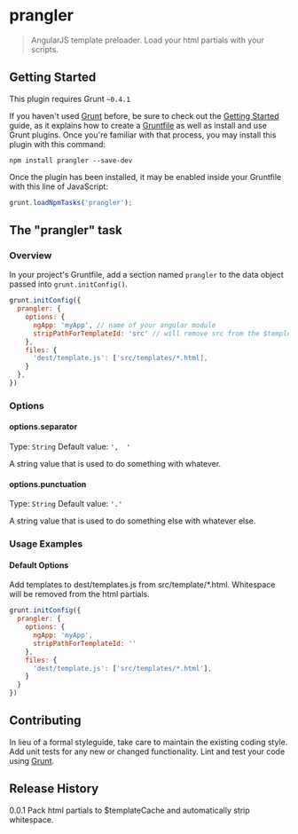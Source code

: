 # prangler

> AngularJS template preloader. Load your html partials with your scripts.

## Getting Started
This plugin requires Grunt `~0.4.1`

If you haven't used [Grunt](http://gruntjs.com/) before, be sure to check out the [Getting Started](http://gruntjs.com/getting-started) guide, as it explains how to create a [Gruntfile](http://gruntjs.com/sample-gruntfile) as well as install and use Grunt plugins. Once you're familiar with that process, you may install this plugin with this command:

```shell
npm install prangler --save-dev
```

Once the plugin has been installed, it may be enabled inside your Gruntfile with this line of JavaScript:

```js
grunt.loadNpmTasks('prangler');
```

## The "prangler" task

### Overview
In your project's Gruntfile, add a section named `prangler` to the data object passed into `grunt.initConfig()`.

```js
grunt.initConfig({
  prangler: {
    options: {
      ngApp: 'myApp', // name of your angular module
      stripPathForTemplateId: 'src' // will remove src from the $templcateCache key  
    },
    files: {
      'dest/template.js': ['src/templates/*.html],
    }
  },
})
```

### Options

#### options.separator
Type: `String`
Default value: `',  '`

A string value that is used to do something with whatever.

#### options.punctuation
Type: `String`
Default value: `'.'`

A string value that is used to do something else with whatever else.

### Usage Examples

#### Default Options
Add templates to dest/templates.js from src/template/*.html. Whitespace will be removed from the html partials.

```js
grunt.initConfig({
  prangler: {
    options: {
      ngApp: 'myApp',
      stripPathForTemplateId: ''
    },
    files: {
      'dest/template.js': ['src/templates/*.html'],
    }
  }
})
```

## Contributing
In lieu of a formal styleguide, take care to maintain the existing coding style. Add unit tests for any new or changed functionality. Lint and test your code using [Grunt](http://gruntjs.com/).

## Release History
0.0.1 Pack html partials to $templateCache and automatically strip whitespace.
